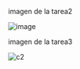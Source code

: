 imagen de la tarea2

![image](https://user-images.githubusercontent.com/116972136/205815894-45e3c8bf-0bb3-4922-a57b-b2ffd15ddfa9.png)

imagen de la tarea3

![c2](https://user-images.githubusercontent.com/116972136/206007635-e9a055b6-b96d-4a17-96ca-4408eb33d1a1.png)
